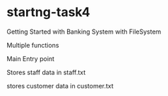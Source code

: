 # startng-task4
Getting Started with Banking System with FileSystem

Multiple functions

Main Entry point

Stores staff data in staff.txt

stores customer data in customer.txt